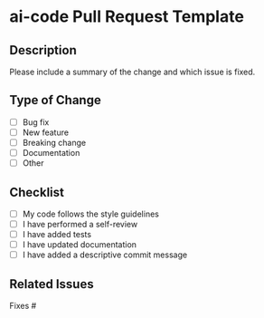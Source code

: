 # ai-code Pull Request Template

## Description
Please include a summary of the change and which issue is fixed.

## Type of Change
- [ ] Bug fix
- [ ] New feature
- [ ] Breaking change
- [ ] Documentation
- [ ] Other

## Checklist
- [ ] My code follows the style guidelines
- [ ] I have performed a self-review
- [ ] I have added tests
- [ ] I have updated documentation
- [ ] I have added a descriptive commit message

## Related Issues
Fixes #
